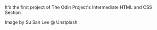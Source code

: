 It's the first project of The Odin Project's Intermediate HTML and CSS Section

Image by Su San Lee @ Unstplash
